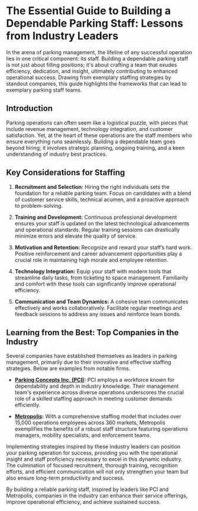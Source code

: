 # The Essential Guide to Building a Dependable Parking Staff: Lessons from Industry Leaders

In the arena of parking management, the lifeline of any successful operation lies in one critical component: its staff. Building a dependable parking staff is not just about filling positions; it's about crafting a team that exudes efficiency, dedication, and insight, ultimately contributing to enhanced operational success. Drawing from exemplary staffing strategies by standout companies, this guide highlights the frameworks that can lead to exemplary parking staff teams.

## Introduction

Parking operations can often seem like a logistical puzzle, with pieces that include revenue management, technology integration, and customer satisfaction. Yet, at the heart of these operations are the staff members who ensure everything runs seamlessly. Building a dependable team goes beyond hiring; it involves strategic planning, ongoing training, and a keen understanding of industry best practices.

## Key Considerations for Staffing

1. **Recruitment and Selection:** Hiring the right individuals sets the foundation for a reliable parking team. Focus on candidates with a blend of customer service skills, technical acumen, and a proactive approach to problem-solving.

2. **Training and Development:** Continuous professional development ensures your staff is updated on the latest technological advancements and operational standards. Regular training sessions can drastically minimize errors and elevate the quality of service.

3. **Motivation and Retention:** Recognize and reward your staff’s hard work. Positive reinforcement and career advancement opportunities play a crucial role in maintaining high morale and employee retention.

4. **Technology Integration:** Equip your staff with modern tools that streamline daily tasks, from ticketing to space management. Familiarity and comfort with these tools can significantly improve operational efficiency.

5. **Communication and Team Dynamics:** A cohesive team communicates effectively and works collaboratively. Facilitate regular meetings and feedback sessions to address any issues and reinforce team bonds.

## Learning from the Best: Top Companies in the Industry

Several companies have established themselves as leaders in parking management, primarily due to their innovative and effective staffing strategies. Below are examples from notable firms.

- **[Parking Concepts Inc. (PCI)](/dir/parking_concepts_inc):** PCI employs a workforce known for dependability and depth in industry knowledge. Their management team's experience across diverse operations underscores the crucial role of a skilled staffing approach in meeting customer demands efficiently.

- **[Metropolis](/dir/metropolis):** With a comprehensive staffing model that includes over 15,000 operations employees across 360 markets, Metropolis exemplifies the benefits of a robust staff structure featuring operations managers, mobility specialists, and enforcement teams.

Implementing strategies inspired by these industry leaders can position your parking operation for success, providing you with the operational insight and staff proficiency necessary to excel in this dynamic industry. The culmination of focused recruitment, thorough training, recognition efforts, and efficient communication will not only strengthen your team but also ensure long-term productivity and success.

By building a reliable parking staff, inspired by leaders like PCI and Metropolis, companies in the industry can enhance their service offerings, improve operational efficiency, and achieve sustained success.
